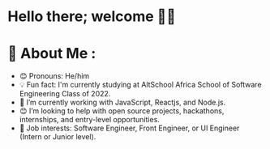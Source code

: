 # Hello there; welcome 👋🏾

# 💫 About Me :

- 😊 Pronouns: He/him
- 💡 Fun fact: I'm currently studying at AltSchool Africa School of Software Engineering Class of 2022.
- 🌱 I’m currently working with JavaScript, Reactjs, and Node.js.
- 😊 I’m looking to help with open source projects, hackathons, internships, and entry-level opportunities.
- 💼 Job interests: Software Engineer, Front Engineer, or UI Engineer (Intern or Junior level).
